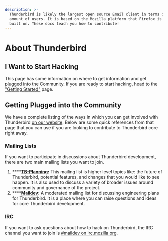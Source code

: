 ```yaml
---
description: >-
  Thunderbird is likely the largest open source Email client in terms of the
  amount of users. It is based on the Mozilla platform that Firefox is also
  built on. These docs teach you how to contribute!
---
```


# About Thunderbird

## I Want to Start Hacking

This page has some information on where to get information and get plugged into the Community. If you are ready to start hacking, head to the ["Getting Started"](the-basics/untitled.md) page.

## Getting Plugged into the Community

We have a complete listing of the ways in which you can get involved with Thunderbird [on our website](https://thunderbird.net/get-involved). Below are some quick references from that page that you can use if you are looking to contribute to Thunderbird core right away.

### Mailing Lists

If you want to participate in discussions about Thunderbird development, there are two main mailing lists you want to join.

1. \*\*\*\*[**TB-Planning**](https://wiki.mozilla.org/Thunderbird/tb-planning)**:** This mailing list is higher level topics like: the future of Thunderbird, potential features, and changes that you would like to see happen. It is also used to discuss a variety of broader issues around community and governance of the project.
2. \*\*\*\*[**Maildev**](http://lists.thunderbird.net/mailman/listinfo/maildev_lists.thunderbird.net)**:** A moderated mailing list for discussing engineering plans for Thunderbird. It is a place where you can raise questions and ideas for core Thunderbird development.

### IRC

If you want to ask questions about how to hack on Thunderbird, the IRC channel you want to join is [\#maildev on irc.mozilla.org](irc://irc.mozilla.org/maildev).



